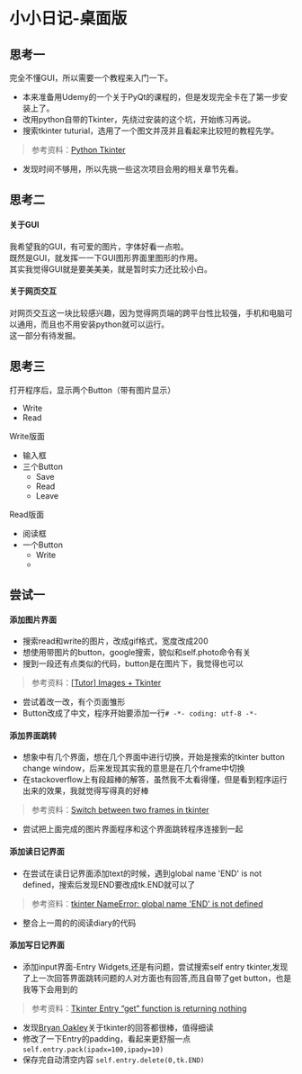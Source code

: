 # 小小日记-桌面版

## 思考一

完全不懂GUI，所以需要一个教程来入门一下。  
- 本来准备用Udemy的一个关于PyQt的课程的，但是发现完全卡在了第一步安装上了。
- 改用python自带的Tkinter，先绕过安装的这个坑，开始练习再说。
- 搜索tkinter tuturial，选用了一个图文并茂并且看起来比较短的教程先学。
> 参考资料：[Python Tkinter](http://www.python-course.eu/python_tkinter.php)
- 发现时间不够用，所以先挑一些这次项目会用的相关章节先看。

## 思考二
#### 关于GUI
我希望我的GUI，有可爱的图片，字体好看一点啦。  
既然是GUI，就发挥一一下GUI图形界面里图形的作用。  
其实我觉得GUI就是要美美美，就是暂时实力还比较小白。

#### 关于网页交互
对网页交互这一块比较感兴趣，因为觉得网页端的跨平台性比较强，手机和电脑可以通用，而且也不用安装python就可以运行。  
这一部分有待发掘。

## 思考三
打开程序后，显示两个Button（带有图片显示）
- Write
- Read

Write版面
- 输入框
- 三个Button
    - Save
    - Read
    - Leave
    
Read版面
- 阅读框
- 一个Button
    - Write
    - 

## 尝试一
#### 添加图片界面
- 搜索read和write的图片，改成gif格式，宽度改成200
- 想使用带图片的button，google搜索，貌似和self.photo命令有关
- 搜到一段还有点类似的代码，button是在图片下，我觉得也可以
> 参考资料：[[Tutor] Images + Tkinter](https://mail.python.org/pipermail/tutor/2002-November/018610.html)
- 尝试着改一改，有个页面雏形
- Button改成了中文，程序开始要添加一行```# -*- coding: utf-8 -*-```

#### 添加界面跳转
- 想象中有几个界面，想在几个界面中进行切换，开始是搜索的tkinter button change window，后来发现其实我的意思是在几个frame中切换
- 在stackoverflow上有段超棒的解答，虽然我不太看得懂，但是看到程序运行出来的效果，我就觉得写得真的好棒
> 参考资料：[Switch between two frames in tkinter](http://stackoverflow.com/questions/7546050/switch-between-two-frames-in-tkinter)
- 尝试把上面完成的图片界面程序和这个界面跳转程序连接到一起

#### 添加读日记界面
- 在尝试在读日记界面添加text的时候，遇到global name 'END' is not defined，搜索后发现END要改成tk.END就可以了
> 参考资料：[tkinter NameError: global name 'END' is not defined](http://www.scriptscoop.net/t/30e72bef2788/python-tkinter-nameerror-global-name-end-is-not-defined.html)
- 整合上一周的的阅读diary的代码

#### 添加写日记界面
- 添加input界面-Entry Widgets,还是有问题，尝试搜索self entry tkinter,发现了上一次回答界面跳转问题的人对方面也有回答,而且自带了get button，也是我等下会用到的
> 参考资料：[Tkinter Entry “get” function is returning nothing](http://stackoverflow.com/questions/10727131/tkinter-entry-get-function-is-returning-nothing)
- 发现[Bryan Oakley](http://stackoverflow.com/users/7432/bryan-oakley)关于tkinter的回答都很棒，值得细读
- 修改了一下Entry的padding，看起来更舒服一点 ```self.entry.pack(ipadx=100,ipady=10)```
- 保存完自动清空内容 ```self.entry.delete(0,tk.END)```